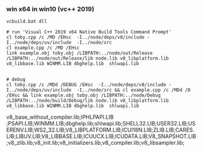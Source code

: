 
### win x64 in win10 (vc++ 2019)
```
vcbuild.bat dll 
```
```
# run 'Visual C++ 2019 x64 Native Build Tools Command Prompt'
cl toby.cpp /c /MD /EHsc  -I../node/deps/v8/include -I../node/deps/uv/include  -I../node/src
cl example.cpp /c /MD /EHsc
link example.obj toby.obj /LIBPATH:../node/out/Release /LIBPATH:../node/out/Release/lib node.lib v8_libplatform.lib v8_libbase.lib WINMM.LIB dbghelp.lib  shlwapi.lib


# debug
cl toby.cpp /c /MDd /DEBUG /EHsc  -I../node/deps/v8/include -I../node/deps/uv/include  -I../node/src && cl example.cpp /c /MDd /D /EHsc && link example.obj toby.obj /LIBPATH:../node/Debug /LIBPATH:../node/build/Debug/lib node.lib v8_libplatform.lib v8_libbase.lib WINMM.LIB dbghelp.lib  shlwapi.lib

```




v8_base_without_compiler.lib;IPHLPAPI.LIB ;PSAPI.LIB;WINMM.LIB;dbghelp.lib;shlwapi.lib;SHELL32.LIB;USER32.LIB;USERENV.LIB;WS2_32.LIB;V8_LIBPLATFORM.LIB;ICUI18N.LIB;ZLIB.LIB;CARES.LIB;LIBUV.LIB;V8_LIBBASE.LIB;ICUUCX.LIB;ICUDATA.LIB;V8_SNAPSHOT.LIB;v8_zlib.lib;v8_init.lib;v8_initializers.lib;v8_compiler.lib;v8_libsampler.lib;
